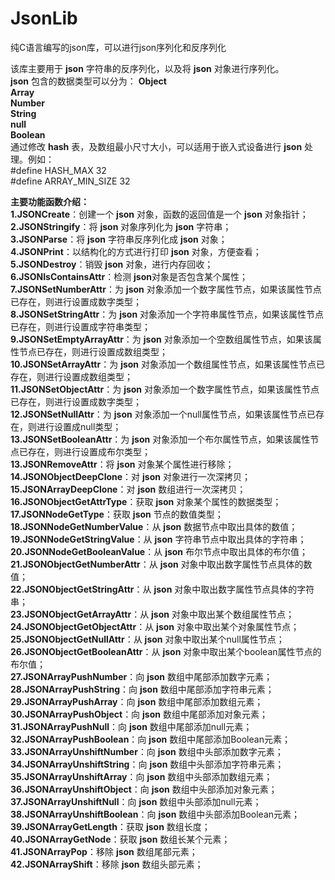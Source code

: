 # JsonLib
纯C语言编写的json库，可以进行json序列化和反序列化  

该库主要用于 **json** 字符串的反序列化，以及将 **json** 对象进行序列化。  
**json** 包含的数据类型可以分为： 
**Object**  
**Array**  
**Number**  
**String**  
**null**  
**Boolean**  
通过修改 **hash** 表，及数组最小尺寸大小，可以适用于嵌入式设备进行 **json** 处理。例如：  
#define HASH_MAX		32  
#define ARRAY_MIN_SIZE	32  

**主要功能函数介绍：**  
**1.JSONCreate**：创建一个 **json** 对象，函数的返回值是一个 **json** 对象指针；  
**2.JSONStringify**：将 **json** 对象序列化为 **json** 字符串；  
**3.JSONParse**：将 **json** 字符串反序列化成 **json** 对象；  
**4.JSONPrint**：以结构化的方式进行打印 **json** 对象，方便查看；  
**5.JSONDestroy**：销毁 **json** 对象，进行内存回收；  
**6.JSONIsContainsAttr**：检测 **json**对象是否包含某个属性；  
**7.JSONSetNumberAttr**：为 **json** 对象添加一个数字属性节点，如果该属性节点已存在，则进行设置成数字类型；  
**8.JSONSetStringAttr**：为 **json** 对象添加一个字符串属性节点，如果该属性节点已存在，则进行设置成字符串类型；  
**9.JSONSetEmptyArrayAttr**：为 **json** 对象添加一个空数组属性节点，如果该属性节点已存在，则进行设置成数组类型；  
**10.JSONSetArrayAttr**：为 **json** 对象添加一个数组属性节点，如果该属性节点已存在，则进行设置成数组类型；  
**11.JSONSetObjectAttr**：为 **json** 对象添加一个数字属性节点，如果该属性节点已存在，则进行设置成数字类型；  
**12.JSONSetNullAttr**：为 **json** 对象添加一个null属性节点，如果该属性节点已存在，则进行设置成null类型；  
**13.JSONSetBooleanAttr**：为 **json** 对象添加一个布尔属性节点，如果该属性节点已存在，则进行设置成布尔类型；  
**13.JSONRemoveAttr**：将 **json** 对象某个属性进行移除；  
**14.JSONObjectDeepClone**：对 **json** 对象进行一次深拷贝；  
**15.JSONArrayDeepClone**：对 **json** 数组进行一次深拷贝；  
**16.JSONObjectGetAttrType**：获取 **json** 对象某个属性的数据类型；  
**17.JSONNodeGetType**：获取 **json** 节点的数值类型；  
**18.JSONNodeGetNumberValue**：从 **json** 数据节点中取出具体的数值；  
**19.JSONNodeGetStringValue**：从 **json** 字符串节点中取出具体的字符串；  
**20.JSONNodeGetBooleanValue**：从 **json** 布尔节点中取出具体的布尔值；  
**21.JSONObjectGetNumberAttr**：从 **json** 对象中取出数字属性节点具体的数值；  
**22.JSONObjectGetStringAttr**：从 **json** 对象中取出数字属性节点具体的字符串；  
**23.JSONObjectGetArrayAttr**：从 **json** 对象中取出某个数组属性节点；  
**24.JSONObjectGetObjectAttr**：从 **json** 对象中取出某个对象属性节点；  
**25.JSONObjectGetNullAttr**：从 **json** 对象中取出某个null属性节点；  
**26.JSONObjectGetBooleanAttr**：从 **json** 对象中取出某个boolean属性节点的布尔值；  
**27.JSONArrayPushNumber**：向 **json** 数组中尾部添加数字元素；  
**28.JSONArrayPushString**：向 **json** 数组中尾部添加字符串元素；  
**29.JSONArrayPushArray**：向 **json** 数组中尾部添加数组元素；  
**30.JSONArrayPushObject**：向 **json** 数组中尾部添加对象元素；  
**31.JSONArrayPushNull**：向 **json** 数组中尾部添加null元素；  
**32.JSONArrayPushBoolean**：向 **json** 数组中尾部添加Boolean元素；  
**33.JSONArrayUnshiftNumber**：向 **json** 数组中头部添加数字元素；  
**34.JSONArrayUnshiftString**：向 **json** 数组中头部添加字符串元素；  
**35.JSONArrayUnshiftArray**：向 **json** 数组中头部添加数组元素；  
**36.JSONArrayUnshiftObject**：向 **json** 数组中头部添加对象元素；  
**37.JSONArrayUnshiftNull**：向 **json** 数组中头部添加null元素；  
**38.JSONArrayUnshiftBoolean**：向 **json** 数组中头部添加Boolean元素；  
**39.JSONArrayGetLength**：获取 **json** 数组长度；  
**40.JSONArrayGetNode**：获取 **json** 数组长某个元素；  
**41.JSONArrayPop**：移除 **json** 数组尾部元素；  
**42.JSONArrayShift**：移除 **json** 数组头部元素；  
